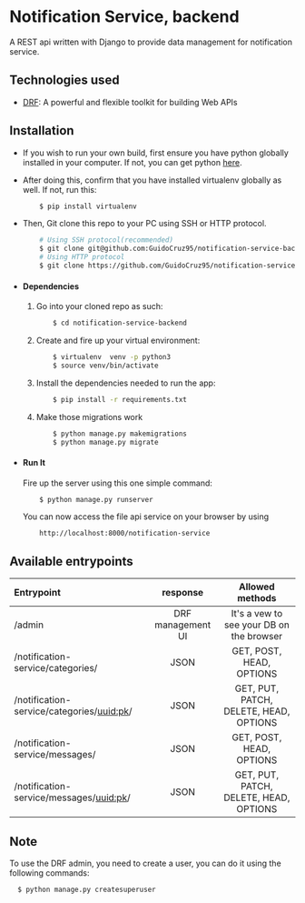 # Notification Service, backend
A REST api written with Django to provide data management for notification service.

## Technologies used
* [DRF](www.django-rest-framework.org/): A powerful and flexible toolkit for building Web APIs


## Installation
* If you wish to run your own build, first ensure you have python globally installed in your computer. If not, you can get python [here](https://www.python.org").
* After doing this, confirm that you have installed virtualenv globally as well. If not, run this:
    ```bash
        $ pip install virtualenv
    ```
* Then, Git clone this repo to your PC using SSH or HTTP protocol.
    ```bash
        # Using SSH protocol(recommended)
        $ git clone git@github.com:GuidoCruz95/notification-service-backend.git
        # Using HTTP protocol
        $ git clone https://github.com/GuidoCruz95/notification-service-backend.git
    ```

* #### Dependencies
    1. Go into your cloned repo as such:
        ```bash
            $ cd notification-service-backend
        ```
    2. Create and fire up your virtual environment:
        ```bash
            $ virtualenv  venv -p python3
            $ source venv/bin/activate
        ```
    3. Install the dependencies needed to run the app:
        ```bash
            $ pip install -r requirements.txt
        ```
    4. Make those migrations work
        ```bash
            $ python manage.py makemigrations
            $ python manage.py migrate
        ```

* #### Run It
    Fire up the server using this one simple command:
    ```bash
        $ python manage.py runserver
    ```
    You can now access the file api service on your browser by using
    ```
        http://localhost:8000/notification-service
    ```
## Available entrypoints
| Entrypoint                                  |     response      |             Allowed methods              |
|:--------------------------------------------|:-----------------:|:----------------------------------------:|
| /admin                                      | DRF management UI | It's a vew to see your DB on the browser |
| /notification-service/categories/           |       JSON        |         GET, POST, HEAD, OPTIONS         |
| /notification-service/categories/<uuid:pk>/ |       JSON        |  GET, PUT, PATCH, DELETE, HEAD, OPTIONS  |
| /notification-service/messages/             |       JSON        |         GET, POST, HEAD, OPTIONS         |
| /notification-service/messages/<uuid:pk>/   |       JSON        |  GET, PUT, PATCH, DELETE, HEAD, OPTIONS  |

## Note
To use the DRF admin, you need to create a user, you can do it using the following commands:
```bash
  $ python manage.py createsuperuser
```
